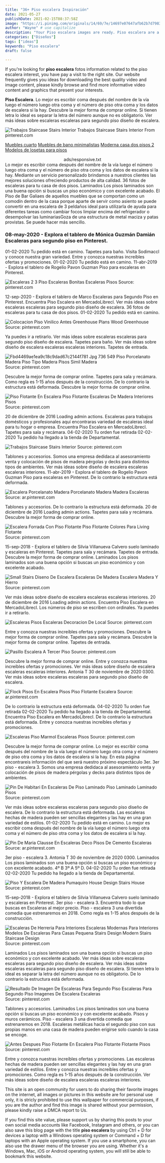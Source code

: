 ```yaml
---
title: "36+ Piso escalera Inspiración"
date: 2021-05-27
publishDate: 2021-02-15T08:37:58Z
image: "https://i.pinimg.com/originals/14/69/7e/14697e07647afb62b7d7983dbb40a0f3.jpg"
author: "Wayne" # use capitalize
description: "Your Piso escalera images are ready. Piso escalera are a topic that is being searched for and liked by netizens now. You can Get the Piso escalera files here. Download all royalty-free photos and vectors."
categories: ["Diseños"]
tags: ["ideas"]
keywords: "Piso escalera"
draft: false

---
```


If you're looking for **piso escalera** fotos information related to the piso escalera interest, you have pay a visit to the right  site.  Our website frequently  gives you  ideas  for downloading  the best  quality video and image  content, please kindly browse and find more informative video content and graphics  that present your interests.

**Piso Escalera**. Lo mejor es escribir coma después del nombre de la vía luego el número luego otra coma y el número de piso otra coma y los datos de escalera si la hay. Descubre la mejor forma de comprar online. Si tienen letra lo ideal es separar la letra del número aunque no es obligatorio. Ver más ideas sobre escaleras escaleras para segundo piso diseño de escalera.

![Trabajos Staircase Stairs Interior](https://i.pinimg.com/736x/51/3e/a7/513ea7e966ef91cbbe892ab1b95229da.jpg "Trabajos Staircase Stairs Interior")
Trabajos Staircase Stairs Interior From pinterest.com

[Muebles cuarto](/muebles-cuarto/)
[Muebles de bano minimalistas](/muebles-de-bano-minimalistas/)
[Moderna casa dos pisos 2](/moderna-casa-dos-pisos-2/)
[Modelos de losetas para pisos](/modelos-de-losetas-para-pisos/)
<center><noscript><span>ads/responsive.txt</span></noscript></center>
Lo mejor es escribir coma después del nombre de la vía luego el número luego otra coma y el número de piso otra coma y los datos de escalera si la hay. Mediante un servicio personalizado brindamos a nuestros clientes las mejores soluciones ofreciendo productos de alta calidad. 36 fotos de escaleras para tu casa de dos pisos. Laminados Los pisos laminados son una buena opción si buscas un piso económico y con excelente acabado. El Piso de Bar Galiaes de aquellos muebles que se comportan como un comodín dentro de la casa porque aparte de servir como asiento se puede convertir en una escalera de 3 peldaños ideal para utilizarla de ayuda para diferentes tareas como cambiar focos limpiar encima del refrigerador o desempolvar las luminariasGoza de una estructura de metal maciza y patas provistas. Se puede hacer más sencillo.

### 08-may-2020 - Explora el tablero de Mónica Guzmán Damián Escaleras para segundo piso en Pinterest.

01-02-2020 Tu pedido está en camino. Tapetes para baño. Visita Sodimaccl y conoce nuestra gran variedad. Entre y conozca nuestras increíbles ofertas y promociones. 01-02-2020 Tu pedido está en camino. 11-abr-2019 - Explora el tablero de Rogelio Pavon Guzman Piso para escaleras en Pinterest.


![Escaleras 2 3 Piso Escaleras Bonitas Escaleras Pisos](https://i.pinimg.com/originals/e1/3b/da/e13bda2b5e6fe4b9a2745ff61689ae05.jpg "Escaleras 2 3 Piso Escaleras Bonitas Escaleras Pisos")
Source: pinterest.com

12-sep-2020 - Explora el tablero de Marco Escaleras para Segundo Piso en Pinterest. Encuentra Piso Escalera en MercadoLibrecl. Ver más ideas sobre escaleras escaleras para segundo piso diseño de escalera. 36 fotos de escaleras para tu casa de dos pisos. 01-02-2020 Tu pedido está en camino.

![Colocacion Piso Vinilico Antes Greenhouse Plans Wood Greenhouse](https://i.pinimg.com/originals/ea/7d/d2/ea7dd2a330707b7442c8614910ce3c85.jpg "Colocacion Piso Vinilico Antes Greenhouse Plans Wood Greenhouse")
Source: pinterest.com

Ya puedes ir a retirarlo. Ver más ideas sobre escaleras escaleras para segundo piso diseño de escalera. Tapetes para baño. Ver más ideas sobre diseño de escalera escaleras escaleras interiores. Tapetes de entrada.

![Fbd4469ae1ea9c18c9dad67c2144f781 Jpg 736 549 Piso Porcelanato Madera Piso Tipo Madera Pisos Simil Madera](https://i.pinimg.com/originals/7c/9e/67/7c9e67aa11e67e5bd54ce99ce35ecb85.jpg "Fbd4469ae1ea9c18c9dad67c2144f781 Jpg 736 549 Piso Porcelanato Madera Piso Tipo Madera Pisos Simil Madera")
Source: pinterest.com

Descubre la mejor forma de comprar online. Tapetes para sala y recámara. Como regla es 1-15 años después de la construcción. De lo contrario la estructura está deformada. Descubre la mejor forma de comprar online.

![Piso Flotante En Escalera Piso Flotante Escaleras De Madera Interiores Pisos](https://i.pinimg.com/originals/59/52/9d/59529ddc673e287280faaf233a7f49fc.jpg "Piso Flotante En Escalera Piso Flotante Escaleras De Madera Interiores Pisos")
Source: pinterest.com

20 de diciembre de 2016 Loading admin actions. Escaleras para trabajos domésticos y profesionales aquí encontraras variedad de escaleras ideal para tu hogar o empresa. Encuentra Piso Escalera en MercadoLibrecl. Tapetes para sala y recámara. 04-02-2020 Tu orden fue retirada 02-02-2020 Tu pedido ha llegado a la tienda de Departamental.

![Trabajos Staircase Stairs Interior](https://i.pinimg.com/736x/51/3e/a7/513ea7e966ef91cbbe892ab1b95229da.jpg "Trabajos Staircase Stairs Interior")
Source: pinterest.com

Tablones y accesorios. Somos una empresa dedidaca al asesoramiento venta y colocación de pisos de madera pérgolas y decks para distintos tipos de ambientes. Ver más ideas sobre diseño de escalera escaleras escaleras interiores. 11-abr-2019 - Explora el tablero de Rogelio Pavon Guzman Piso para escaleras en Pinterest. De lo contrario la estructura está deformada.

![Escalera Porcelanato Madera Porcelanato Madera Madera Escaleras](https://i.pinimg.com/originals/da/f1/b0/daf1b09bc5b3dd69ced44b818631b1e7.jpg "Escalera Porcelanato Madera Porcelanato Madera Madera Escaleras")
Source: ar.pinterest.com

Tablones y accesorios. De lo contrario la estructura está deformada. 20 de diciembre de 2016 Loading admin actions. Tapetes para sala y recámara. Descubre la mejor forma de comprar online.

![Escalera Forrada Con Piso Flotante Piso Flotante Colores Para Living Flotante](https://i.pinimg.com/originals/17/c5/53/17c5539eb2f7ebd6fb039ab376d36e37.jpg "Escalera Forrada Con Piso Flotante Piso Flotante Colores Para Living Flotante")
Source: pinterest.com

15-sep-2018 - Explora el tablero de Silvia Villanueva Calvero suelo laminado y escaleras en Pinterest. Tapetes para sala y recámara. Tapetes de entrada. Descubre la mejor forma de comprar online. Laminados Los pisos laminados son una buena opción si buscas un piso económico y con excelente acabado.

![Small Stairs Diseno De Escalera Escaleras De Madera Escalera Madera Y Hierro](https://i.pinimg.com/originals/88/58/cd/8858cd635eaeca8ae20812cc7d032aa3.jpg "Small Stairs Diseno De Escalera Escaleras De Madera Escalera Madera Y Hierro")
Source: pinterest.com

Ver más ideas sobre diseño de escalera escaleras escaleras interiores. 20 de diciembre de 2016 Loading admin actions. Encuentra Piso Escalera en MercadoLibrecl. Los números de piso se escriben con ordinales. Ya puedes ir a retirarlo.

![Escaleras Pisos Escaleras Decoracion De Local](https://i.pinimg.com/originals/44/ac/5e/44ac5e5793bd4d008d5e3ae3ee030eee.jpg "Escaleras Pisos Escaleras Decoracion De Local")
Source: pinterest.com

Entre y conozca nuestras increíbles ofertas y promociones. Descubre la mejor forma de comprar online. Tapetes para sala y recámara. Descubre la mejor forma de comprar online. Tapetes de entrada.

![Pasillo Escalera A Tercer Piso](https://i.pinimg.com/originals/30/71/37/307137a395a129ae7a7040b38fcce0ac.jpg "Pasillo Escalera A Tercer Piso")
Source: pinterest.com

Descubre la mejor forma de comprar online. Entre y conozca nuestras increíbles ofertas y promociones. Ver más ideas sobre diseño de escalera escaleras escaleras interiores. Antonia T 30 de noviembre de 2020 0300. Ver más ideas sobre escaleras escaleras para segundo piso diseño de escalera.

![Flock Pisos En Escalera Pisos Piso Flotante Escalera](https://i.pinimg.com/originals/d2/f3/5e/d2f35e26827e706713091066bc5b54b4.jpg "Flock Pisos En Escalera Pisos Piso Flotante Escalera")
Source: ar.pinterest.com

De lo contrario la estructura está deformada. 04-02-2020 Tu orden fue retirada 02-02-2020 Tu pedido ha llegado a la tienda de Departamental. Encuentra Piso Escalera en MercadoLibrecl. De lo contrario la estructura está deformada. Entre y conozca nuestras increíbles ofertas y promociones.

![Escaleras Piso Marmol Escaleras Pisos](https://i.pinimg.com/originals/c1/0d/aa/c10daa2b4d55cc30da5adb1a15cbd85b.jpg "Escaleras Piso Marmol Escaleras Pisos")
Source: pinterest.com

Descubre la mejor forma de comprar online. Lo mejor es escribir coma después del nombre de la vía luego el número luego otra coma y el número de piso otra coma y los datos de escalera si la hay. En esta página encontrareis información del que será nuestro próximo espectáculo 3er. 3er piso - escalera 3. Somos una empresa dedidaca al asesoramiento venta y colocación de pisos de madera pérgolas y decks para distintos tipos de ambientes.

![Pin De Habitari En Escaleras De Piso Laminado Piso Laminado Laminado Pisos](https://i.pinimg.com/originals/46/d7/fa/46d7fa6c39d3bc935c3db11563c23dd1.jpg "Pin De Habitari En Escaleras De Piso Laminado Piso Laminado Laminado Pisos")
Source: pinterest.com

Ver más ideas sobre escaleras escaleras para segundo piso diseño de escalera. De lo contrario la estructura está deformada. Las escaleras hechas de madera pueden ser sencillas elegantes y las hay en una gran variedad de estilos. 01-02-2020 Tu pedido está en camino. Lo mejor es escribir coma después del nombre de la vía luego el número luego otra coma y el número de piso otra coma y los datos de escalera si la hay.

![Pin De Maria Clausse En Escaleras Deco Pisos De Cemento Escaleras](https://i.pinimg.com/originals/ab/15/9a/ab159a7b4f1b7a82390ec3a7a742b3b0.jpg "Pin De Maria Clausse En Escaleras Deco Pisos De Cemento Escaleras")
Source: ar.pinterest.com

3er piso - escalera 3. Antonia T 30 de noviembre de 2020 0300. Laminados Los pisos laminados son una buena opción si buscas un piso económico y con excelente acabado. 4º B 3º A 5º D. 04-02-2020 Tu orden fue retirada 02-02-2020 Tu pedido ha llegado a la tienda de Departamental.

![Piso Y Escalera De Madera Pumaquiro House Design Stairs House](https://i.pinimg.com/originals/19/a8/96/19a896a163cf6f1301d62361e8e005b9.jpg "Piso Y Escalera De Madera Pumaquiro House Design Stairs House")
Source: pinterest.com

15-sep-2018 - Explora el tablero de Silvia Villanueva Calvero suelo laminado y escaleras en Pinterest. 3er piso - escalera 3. Encuentra todo lo que buscas en Escaleras al mejor precio. Piso - escalera 3 una divertida comedia que estrenaremos en 2018. Como regla es 1-15 años después de la construcción.

![Escaleras De Herreria Para Interiores Escaleras Modernas Para Interiores Modelos De Escaleras Para Casas Pequena Stairs Design Modern Stairs Staircase Design](https://i.pinimg.com/originals/7f/6d/8e/7f6d8ef169583626dae3a8d44e70c78c.jpg "Escaleras De Herreria Para Interiores Escaleras Modernas Para Interiores Modelos De Escaleras Para Casas Pequena Stairs Design Modern Stairs Staircase Design")
Source: pinterest.com

Laminados Los pisos laminados son una buena opción si buscas un piso económico y con excelente acabado. Ver más ideas sobre escaleras escaleras para segundo piso diseño de escalera. Ver más ideas sobre escaleras escaleras para segundo piso diseño de escalera. Si tienen letra lo ideal es separar la letra del número aunque no es obligatorio. De lo contrario la estructura está deformada.

![Resultado De Imagen De Escaleras Para Segundo Piso Escaleras Para Segundo Piso Imagenes De Escalera Escaleras](https://i.pinimg.com/originals/3b/93/1b/3b931bac575dfad0184bd47c332d266c.jpg "Resultado De Imagen De Escaleras Para Segundo Piso Escaleras Para Segundo Piso Imagenes De Escalera Escaleras")
Source: pinterest.com

Tablones y accesorios. Laminados Los pisos laminados son una buena opción si buscas un piso económico y con excelente acabado. Pisos y muros cerámicos. Piso - escalera 3 una divertida comedia que estrenaremos en 2018. Escaleras metálicas hacia el segundo piso con sus propias manos en una casa de madera pueden erigirse solo cuando la casa se encoge.

![Antes Despues Piso Flotante En Escalera Piso Flotante Flotante Pisos](https://i.pinimg.com/originals/14/69/7e/14697e07647afb62b7d7983dbb40a0f3.jpg "Antes Despues Piso Flotante En Escalera Piso Flotante Flotante Pisos")
Source: pinterest.com

Entre y conozca nuestras increíbles ofertas y promociones. Las escaleras hechas de madera pueden ser sencillas elegantes y las hay en una gran variedad de estilos. Entre y conozca nuestras increíbles ofertas y promociones. Como regla es 1-15 años después de la construcción. Ver más ideas sobre diseño de escalera escaleras escaleras interiores.

This site is an open community for users to do sharing their favorite images on the internet, all images or pictures in this website are for personal use only, it is stricly prohibited to use this wallpaper for commercial purposes, if you are the author and find this image is shared without your permission, please kindly raise a DMCA report to Us.

If you find this site value, please support us by sharing this posts to your own social media accounts like Facebook, Instagram and others, or you can also save this blog page with the title **piso escalera** by using Ctrl + D for devices a laptop with a Windows operating system or Command + D for laptops with an Apple operating system. If you use a smartphone, you can also use the drawer menu of the browser you are using. Whether it's a Windows, Mac, iOS or Android operating system, you will still be able to bookmark this website.
